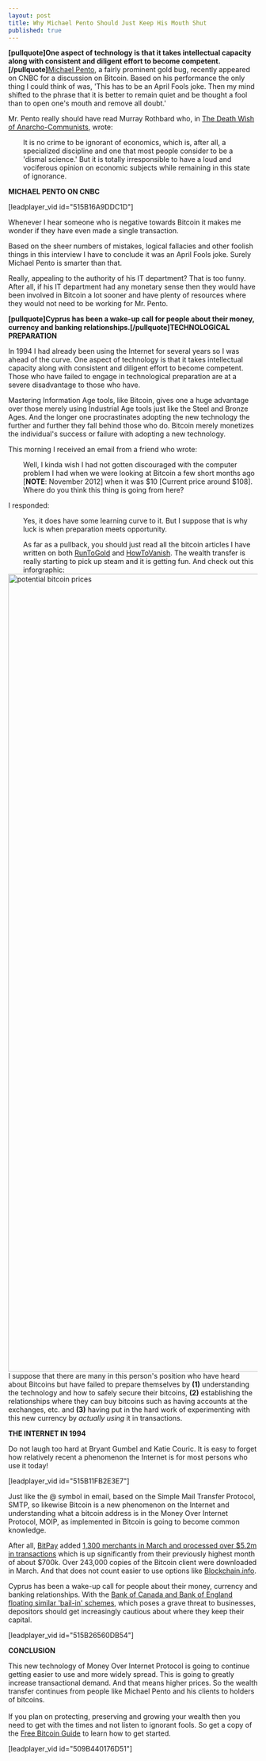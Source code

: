 ```yaml
---
layout: post
title: Why Michael Pento Should Just Keep His Mouth Shut
published: true
---
```

<p><strong>[pullquote]One aspect of technology is that it takes intellectual capacity along with consistent and diligent effort to become competent.[/pullquote]</strong><a title="michael pento" href="http://www.runtogold.com/2013/04/why-michael-pento-should-just-keep-his-mouth-shut/" target="_blank">Michael Pento</a>, a fairly prominent gold bug, recently appeared on CNBC for a discussion on Bitcoin. Based on his performance the only thing I could think of was, 'This has to be an April Fools joke. Then my mind shifted to the phrase that it is better to remain quiet and be thought a fool than to open one's mouth and remove all doubt.'<img alt="" src="{{ site.baseurl }}/images/020413.jpg" width="1" height="1" border="0" /></p>
<p>Mr. Pento really should have read Murray Rothbard who, in <a title="murray rothbard" href="http://www.lewrockwell.com/rothbard/rothbard122.html" target="_blank">The Death Wish of Anarcho-Communists</a>, wrote:</p>
<p style="padding-left: 30px;">It is no crime to be ignorant of economics, which is, after all, a specialized discipline and one that most people consider to be a 'dismal science.' But it is totally irresponsible to have a loud and vociferous opinion on economic subjects while remaining in this state of ignorance.</p>
<p><strong>MICHAEL PENTO ON CNBC</strong></p>
<p>[leadplayer_vid id="515B16A9DDC1D"]</p>
<p>Whenever I hear someone who is negative towards Bitcoin it makes me wonder if they have even made a single transaction.</p>
<p>Based on the sheer numbers of mistakes, logical fallacies and other foolish things in this interview I have to conclude it was an April Fools joke. Surely Michael Pento is smarter than that.</p>
<p>Really, appealing to the authority of his IT department? That is too funny. After all, if his IT department had any monetary sense then they would have been involved in Bitcoin a lot sooner and have plenty of resources where they would not need to be working for Mr. Pento.</p>
<p><b>[pullquote]Cyprus has been a wake-up call for people about their money, currency and banking relationships.[/pullquote]TECHNOLOGICAL PREPARATION</b></p>
<p>In 1994 I had already been using the Internet for several years so I was ahead of the curve. One aspect of technology is that it takes intellectual capacity along with consistent and diligent effort to become competent. Those who have failed to engage in technological preparation are at a severe disadvantage to those who have.</p>
<p>Mastering Information Age tools, like Bitcoin, gives one a huge advantage over those merely using Industrial Age tools just like the Steel and Bronze Ages. And the longer one procrastinates adopting the new technology the further and further they fall behind those who do. Bitcoin merely monetizes the individual's success or failure with adopting a new technology.</p>
<p>This morning I received an email from a friend who wrote:</p>
<p style="padding-left: 30px;">Well, I kinda wish I had not gotten discouraged with the computer problem I had when we were looking at Bitcoin a few short months ago [<strong>NOTE</strong>: November 2012] when it was $10 [Current price around $108].  Where do you think this thing is going from here?</p>
<p>I responded:</p>
<p style="padding-left: 30px;">Yes, it does have some learning curve to it. But I suppose that is why luck is when preparation meets opportunity.</p>
<div style="padding-left: 30px;">As far as a pullback, you should just read all the bitcoin articles I have written on both <a title="runtogold" href="http://www.runtogold.com" target="_blank">RunToGold</a> and <a title="howtovanish" href="http://www.howtovanish.com" target="_blank">HowToVanish</a>. The wealth transfer is really starting to pick up steam and it is getting fun. And check out this inforgraphic:</div>
<div style="padding-left: 30px;"></div>
<div><img class="aligncenter" alt="potential bitcoin prices" src="{{ site.baseurl }}/images/potential-bitcoin-prices.jpg" width="520" height="1609" /></div>
<div>I suppose that there are many in this person's position who have heard about Bitcoins but have failed to prepare themselves by <strong>(1)</strong> understanding the technology and how to safely secure their bitcoins, <strong>(2)</strong> establishing the relationships where they can buy bitcoins such as having accounts at the exchanges, etc. and <strong>(3)</strong> having put in the hard work of experimenting with this new currency by <em>actually using</em> it in transactions.</div>
<p><strong>THE INTERNET IN 1994</strong></p>
<p>Do not laugh too hard at Bryant Gumbel and Katie Couric. It is easy to forget how relatively recent a phenomenon the Internet is for most persons who use it today!</p>
<p>[leadplayer_vid id="515B11FB2E3E7"]</p>
<p>Just like the @ symbol in email, based on the Simple Mail Transfer Protocol, SMTP, so likewise Bitcoin is a new phenomenon on the Internet and understanding what a bitcoin address is in the Money Over Internet Protocol, MOIP, as implemented in Bitcoin is going to become common knowledge.</p>
<p>After all, <a title="bitpay" href="http://www.bitpay.com" target="_blank">BitPay</a> added <a title="bitpay march results" href="http://bitcoinmagazine.com/bitpay-processes-5-million-in-march-eclipses-silk-road/" target="_blank">1,300 merchants in March and processed over $5.2m in transactions</a> which is up significantly from their previously highest month of about $700k. Over 243,000 copies of the Bitcoin client were downloaded in March. And that does not count easier to use options like <a title="blockchain" href="http://www.blockchain.info" target="_blank">Blockchain.info</a>.</p>
<p>Cyprus has been a wake-up call for people about their money, currency and banking relationships. With the <a title="bail-in schemes" href="http://www.howtovanish.com/2013/03/how-to-make-a-business-vanish-keeping-funds-in-banks-or-bitcoin/" target="_blank">Bank of Canada and Bank of England floating similar 'bail-in' schemes</a>, which poses a grave threat to businesses, depositors should get increasingly cautious about where they keep their capital.</p>
<p>[leadplayer_vid id="515B26560DB54"]</p>
<p><strong>CONCLUSION</strong></p>
<p>This new technology of Money Over Internet Protocol is going to continue getting easier to use and more widely spread. This is going to greatly increase transactional demand. And that means higher prices. So the wealth transfer continues from people like Michael Pento and his clients to holders of bitcoins.<br/><br/> If you plan on protecting, preserving and growing your wealth then you need to get with the times and not listen to ignorant fools. So get a copy of the <a title="free bitcoin guide" href="http://www.freebitcoinguide.com" target="_blank">Free Bitcoin Guide</a> to learn how to get started.</p>
<p>[leadplayer_vid id="509B440176D51"]</p>
